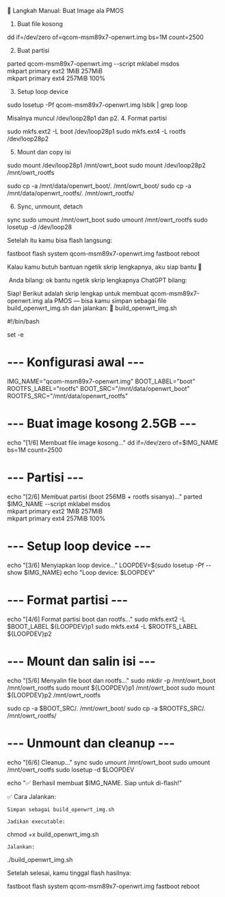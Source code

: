 🔧 Langkah Manual: Buat Image ala PMOS
1. Buat file kosong

dd if=/dev/zero of=qcom-msm89x7-openwrt.img bs=1M count=2500

2. Buat partisi

parted qcom-msm89x7-openwrt.img --script mklabel msdos \
  mkpart primary ext2 1MiB 257MiB \
  mkpart primary ext4 257MiB 100%

3. Setup loop device

sudo losetup -Pf qcom-msm89x7-openwrt.img
lsblk | grep loop

Misalnya muncul /dev/loop28p1 dan p2.
4. Format partisi

sudo mkfs.ext2 -L boot /dev/loop28p1
sudo mkfs.ext4 -L rootfs /dev/loop28p2

5. Mount dan copy isi

sudo mount /dev/loop28p1 /mnt/owrt_boot
sudo mount /dev/loop28p2 /mnt/owrt_rootfs

sudo cp -a /mnt/data/openwrt_boot/. /mnt/owrt_boot/
sudo cp -a /mnt/data/openwrt_rootfs/. /mnt/owrt_rootfs/

6. Sync, unmount, detach

sync
sudo umount /mnt/owrt_boot
sudo umount /mnt/owrt_rootfs
sudo losetup -d /dev/loop28

Setelah itu kamu bisa flash langsung:

fastboot flash system qcom-msm89x7-openwrt.img
fastboot reboot

Kalau kamu butuh bantuan ngetik skrip lengkapnya, aku siap bantu 🙌 ​

​
Anda bilang:
ok bantu ngetik skrip lengkapnya
ChatGPT bilang:

Siap! Berikut adalah skrip lengkap untuk membuat qcom-msm89x7-openwrt.img ala PMOS — bisa kamu simpan sebagai file build_openwrt_img.sh dan jalankan:
📜 build_openwrt_img.sh

#!/bin/bash

set -e

# --- Konfigurasi awal ---
IMG_NAME="qcom-msm89x7-openwrt.img"
BOOT_LABEL="boot"
ROOTFS_LABEL="rootfs"
BOOT_SRC="/mnt/data/openwrt_boot"
ROOTFS_SRC="/mnt/data/openwrt_rootfs"

# --- Buat image kosong 2.5GB ---
echo "[1/6] Membuat file image kosong..."
dd if=/dev/zero of=$IMG_NAME bs=1M count=2500

# --- Partisi ---
echo "[2/6] Membuat partisi (boot 256MB + rootfs sisanya)..."
parted $IMG_NAME --script mklabel msdos \
  mkpart primary ext2 1MiB 257MiB \
  mkpart primary ext4 257MiB 100%

# --- Setup loop device ---
echo "[3/6] Menyiapkan loop device..."
LOOPDEV=$(sudo losetup -Pf --show $IMG_NAME)
echo "Loop device: $LOOPDEV"

# --- Format partisi ---
echo "[4/6] Format partisi boot dan rootfs..."
sudo mkfs.ext2 -L $BOOT_LABEL ${LOOPDEV}p1
sudo mkfs.ext4 -L $ROOTFS_LABEL ${LOOPDEV}p2

# --- Mount dan salin isi ---
echo "[5/6] Menyalin file boot dan rootfs..."
sudo mkdir -p /mnt/owrt_boot /mnt/owrt_rootfs
sudo mount ${LOOPDEV}p1 /mnt/owrt_boot
sudo mount ${LOOPDEV}p2 /mnt/owrt_rootfs

sudo cp -a $BOOT_SRC/. /mnt/owrt_boot/
sudo cp -a $ROOTFS_SRC/. /mnt/owrt_rootfs/

# --- Unmount dan cleanup ---
echo "[6/6] Cleanup..."
sync
sudo umount /mnt/owrt_boot
sudo umount /mnt/owrt_rootfs
sudo losetup -d $LOOPDEV

echo "✅ Berhasil membuat $IMG_NAME. Siap untuk di-flash!"

✅ Cara Jalankan:

    Simpan sebagai build_openwrt_img.sh

    Jadikan executable:

chmod +x build_openwrt_img.sh

    Jalankan:

./build_openwrt_img.sh

Setelah selesai, kamu tinggal flash hasilnya:

fastboot flash system qcom-msm89x7-openwrt.img
fastboot reboot
